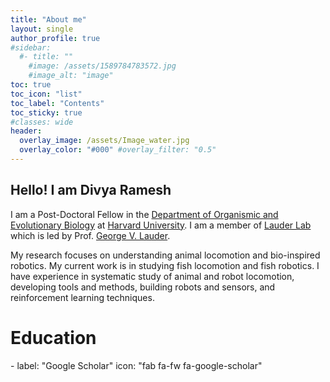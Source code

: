 ```yaml
---
title: "About me"
layout: single
author_profile: true
#sidebar:
  #- title: ""
    #image: /assets/1589784783572.jpg
    #image_alt: "image"
toc: true
toc_icon: "list"
toc_label: "Contents"
toc_sticky: true
#classes: wide
header:
  overlay_image: /assets/Image_water.jpg
  overlay_color: "#000" #overlay_filter: "0.5"
---
```


## Hello! I am Divya Ramesh

I am a Post-Doctoral Fellow in the [Department of Organismic and Evolutionary Biology](https://www.oeb.harvard.edu/) at [Harvard University](https://www.harvard.edu/). I am a member of [Lauder Lab](https://sites.harvard.edu/glauder/) which is led by Prof. [George V. Lauder](https://www.oeb.harvard.edu/people/george-v-lauder). 

My research focuses on understanding animal locomotion and bio-inspired robotics. My current work is in studying fish locomotion and fish robotics. I have experience in systematic study of animal and robot locomotion, developing tools and methods, building robots and sensors, and reinforcement learning techniques.

# Education
<link rel="stylesheet" href="https://cdnjs.cloudflare.com/ajax/libs/font-awesome/4.7.0/css/font-awesome.min.css">     - label: "Google Scholar"
      icon: "fab fa-fw fa-google-scholar"

